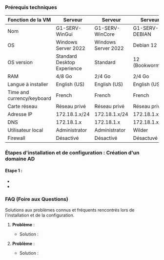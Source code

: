 ### Prérequis techniques

| Fonction de la VM          | Serveur                     | Serveur             |  Serveur          | Client         |
| -------------------------- | --------------------------- | ------------------- | ----------------- | -------------- |
| Nom                        | G1-SERV-WinGui              |  G1-SERV-WinCore    |   G1-SERV-DEBIAN  | CLIENT3        |
| OS                         | Windows Server 2022         | Windows Server 2022 |    Debian 12      | Windows 10     |
| OS version                 | Standard Desktop Experience | Standard            |   12 (Bookworm)   | Professionnel  |
| RAM                        | 4/8 Go                      | 2/4 Go              |   2/4 Go          | 2/4 Go         |
| Langue à installer         | English (US)                | English (US)        |    English (US)   | French         |
| Time and currency/keyboard | French                      | French              |    French         | French         |
| Carte réseau               | Réseau privé                | Réseau privé        |    Réseau privé   | Réseau privé   |
| Adresse IP                 | 172.18.1.x/24               | 172.18.1.x/24       |    172.18.1.x/24  |  172.18.2.x/24 |
| DNS                        | 172.18.1.x                  | 172.18.1.x          |    172.18.1.x/24  | 172.18.1.x     |
| Utilisateur local          | Administrator               | Administrator       |     Wilder        | Wilder         |
| Firewall                   | Désactivé                   | Désactivé           |     Désactuvé     | Désactivé      |



### Étapes d'installation et de configuration : Création d'un domaine AD

#### Etape 1 : 
   
   -
   -   
   

### FAQ (Foire aux Questions)

Solutions aux problèmes connus et fréquents rencontrés lors de l'installation et de la configuration.

1. **Problème** : 
    
    - Solution : 
2. **Problème** : 
    
    - Solution : 
